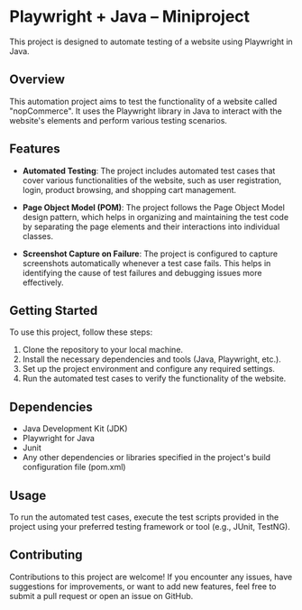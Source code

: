 # Playwright + Java – Miniproject
This project is designed to automate testing of a website using Playwright in Java.

## Overview

This automation project aims to test the functionality of a website called "nopCommerce". It uses the Playwright library in Java to interact with the website's elements and perform various testing scenarios.

## Features

- **Automated Testing**: The project includes automated test cases that cover various functionalities of the website, such as user registration, login, product browsing, and shopping cart management.

- **Page Object Model (POM)**: The project follows the Page Object Model design pattern, which helps in organizing and maintaining the test code by separating the page elements and their interactions into individual classes.

- **Screenshot Capture on Failure**: The project is configured to capture screenshots automatically whenever a test case fails. This helps in identifying the cause of test failures and debugging issues more effectively.

## Getting Started

To use this project, follow these steps:

1. Clone the repository to your local machine.
2. Install the necessary dependencies and tools (Java, Playwright, etc.).
3. Set up the project environment and configure any required settings.
4. Run the automated test cases to verify the functionality of the website.

## Dependencies

- Java Development Kit (JDK)
- Playwright for Java
- Junit
- Any other dependencies or libraries specified in the project's build configuration file (pom.xml)

## Usage

To run the automated test cases, execute the test scripts provided in the project using your preferred testing framework or tool (e.g., JUnit, TestNG).

## Contributing

Contributions to this project are welcome! If you encounter any issues, have suggestions for improvements, or want to add new features, feel free to submit a pull request or open an issue on GitHub.

